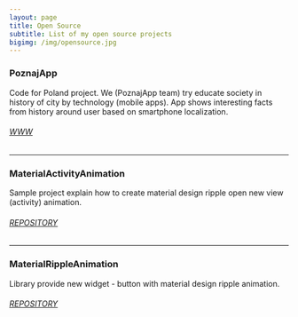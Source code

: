 ```yaml
---
layout: page
title: Open Source 
subtitle: List of my open source projects
bigimg: /img/opensource.jpg
---
```



### PoznajApp

Code for Poland project. We (PoznajApp team) try educate society in history of city by technology (mobile apps). App shows interesting facts from history around user based on smartphone localization.

###### [WWW](http://www.poznaj-app.pl)

---
### MaterialActivityAnimation

Sample project explain how to create material design ripple open new view (activity) animation.

###### [REPOSITORY](https://github.com/rafalgawlik/MaterialActivityAnimations)

---
### MaterialRippleAnimation

Library provide new widget - button with material design ripple animation.

###### [REPOSITORY](https://github.com/rafalgawlik/MaterialRippleAnimation)
